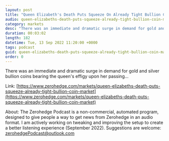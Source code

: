 ```yaml
---
layout: post
title: "Queen Elizabeth's Death Puts Squeeze On Already Tight Bullion Coin Market"
audio: queen-elizabeths-death-puts-squeeze-already-tight-bullion-coin-market-0
category: markets
desc: "There was an immediate and dramatic surge in demand for gold and silver bullion coins bearing the queen's effigy upon her passing..."
duration: 00:03:02
length: 182
datetime: Tue, 13 Sep 2022 11:20:00 +0000
tags: podcast
guid: queen-elizabeths-death-puts-squeeze-already-tight-bullion-coin-market-0
order: 0
---
```

There was an immediate and dramatic surge in demand for gold and silver bullion coins bearing the queen's effigy upon her passing...

Link: [https://www.zerohedge.com/markets/queen-elizabeths-death-puts-squeeze-already-tight-bullion-coin-market](https://www.zerohedge.com/markets/queen-elizabeths-death-puts-squeeze-already-tight-bullion-coin-market)

About: The Zerohedge Podcast is a non-commercial, automated program, designed to give people a way to get news from Zerohedge in an audio format.  I am actively working on tweaking and improving the setup to create a better listening experience (September 2022).  Suggestions are welcome: [zerohedgePodcast@outlook.com](mailto:zerohedgePodcast@outlook.com)